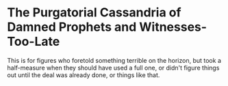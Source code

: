 # The Purgatorial Cassandria of Damned Prophets and Witnesses-Too-Late

This is for figures who foretold something terrible on the horizon, but took a half-measure when they should have used a full one, or didn't figure things out until the deal was already done, or things like that.
